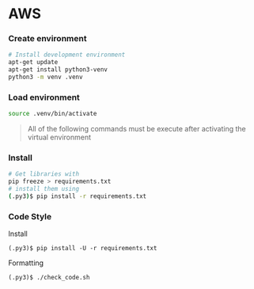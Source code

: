 # AWS

### Create environment

```bash
# Install development environment
apt-get update
apt-get install python3-venv
python3 -m venv .venv
```

### Load environment

```bash
source .venv/bin/activate
```

> All of the following commands must be execute after activating the virtual environment

### Install

```bash
# Get libraries with
pip freeze > requirements.txt
# install them using
(.py3)$ pip install -r requirements.txt
```

### Code Style

Install
```
(.py3)$ pip install -U -r requirements.txt
```

Formatting
```
(.py3)$ ./check_code.sh
```


